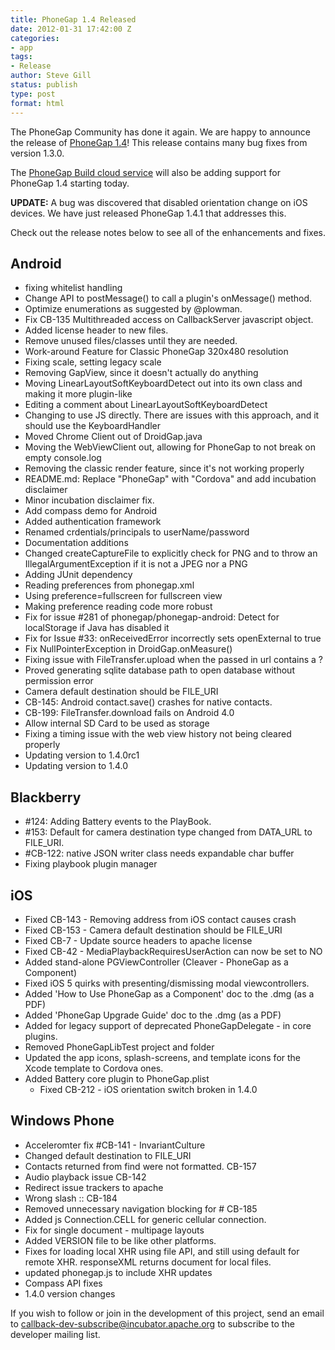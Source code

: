 ```yaml
---
title: PhoneGap 1.4 Released
date: 2012-01-31 17:42:00 Z
categories:
- app
tags:
- Release
author: Steve Gill
status: publish
type: post
format: html
---
```


The PhoneGap Community has done it again. We are happy to announce the release of [PhoneGap 1.4](https://phonegap.com/download)! This release contains many bug fixes from version 1.3.0.

The [PhoneGap Build cloud service](http://build.phonegap.com) will also be adding support for PhoneGap 1.4 starting today.

**UPDATE:** A bug was discovered that disabled orientation change on iOS devices. We have just released PhoneGap 1.4.1 that addresses this.

Check out the release notes below to see all of the enhancements and fixes.

## Android

* fixing whitelist handling
* Change API to postMessage() to call a plugin's onMessage() method.
* Optimize enumerations as suggested by @plowman.
* Fix CB-135 Multithreaded access on CallbackServer javascript object.
* Added license header to new files.
* Remove unused files/classes until they are needed.
* Work-around Feature for Classic PhoneGap 320x480 resolution
* Fixing scale, setting legacy scale
* Removing GapView, since it doesn't actually do anything
* Moving LinearLayoutSoftKeyboardDetect out into its own class and making it more plugin-like
* Editing a comment about LinearLayoutSoftKeyboardDetect
* Changing to use JS directly. There are issues with this approach, and it should use the KeyboardHandler
* Moved Chrome Client out of DroidGap.java
* Moving the WebViewClient out, allowing for PhoneGap to not break on empty console.log
* Removing the classic render feature, since it's not working properly
* README.md: Replace "PhoneGap" with "Cordova" and add incubation disclaimer
* Minor incubation disclaimer fix.
* Add compass demo for Android
* Added authentication framework
* Renamed crdentials/principals to userName/password
* Documentation additions
* Changed createCaptureFile to explicitly check for PNG and to throw an IllegalArgumentException if it is not a JPEG nor a PNG
* Adding JUnit dependency
* Reading preferences from phonegap.xml
* Using preference=fullscreen for fullscreen view
* Making preference reading code more robust
* Fix for issue #281 of phonegap/phonegap-android: Detect for localStorage if Java has disabled it
* Fix for Issue #33: onReceivedError incorrectly sets openExternal to true
* Fix NullPointerException in DroidGap.onMeasure()
* Fixing issue with FileTransfer.upload when the passed in url contains a ?
* Proved generating sqlite database path to open database without permission error
* Camera default destination should be FILE_URI
* CB-145: Android contact.save() crashes for native contacts.
* CB-199: FileTransfer.download fails on Android 4.0
* Allow internal SD Card to be used as storage
* Fixing a timing issue with the web view history not being cleared properly
* Updating version to 1.4.0rc1
* Updating version to 1.4.0

## Blackberry

* #124: Adding Battery events to the PlayBook.
* #153: Default for camera destination type changed from DATA_URL to FILE_URI.
* #CB-122: native JSON writer class needs expandable char buffer
* Fixing playbook plugin manager

## iOS

* Fixed CB-143 - Removing address from iOS contact causes crash
* Fixed CB-153 - Camera default destination should be FILE_URI
* Fixed CB-7 - Update source headers to apache license
* Fixed CB-42 - MediaPlaybackRequiresUserAction can now be set to NO
* Added stand-alone PGViewController (Cleaver - PhoneGap as a Component)
* Fixed iOS 5 quirks with presenting/dismissing modal viewcontrollers.
* Added 'How to Use PhoneGap as a Component' doc to the .dmg (as a PDF)
* Added 'PhoneGap Upgrade Guide' doc to the .dmg (as a PDF)
* Added for legacy support of deprecated PhoneGapDelegate - in core plugins.
* Removed PhoneGapLibTest project and folder
* Updated the app icons, splash-screens, and template icons for the Xcode template to Cordova ones.
* Added Battery core plugin to PhoneGap.plist
  * Fixed CB-212 - iOS orientation switch broken in 1.4.0

## Windows Phone

* Acceleromter fix #CB-141 - InvariantCulture
* Changed default destination to FILE_URI
* Contacts returned from find were not formatted. CB-157
* Audio playback issue CB-142
* Redirect issue trackers to apache
* Wrong slash :: CB-184
* Removed unnecessary navigation blocking for # CB-185
* Added js Connection.CELL for generic cellular connection.
* Fix for single document - multipage layouts
* Added VERSION file to be like other platforms.
* Fixes for loading local XHR using file API, and still using default for remote XHR. responseXML returns document for local files.
* updated phonegap.js to include XHR updates
* Compass API fixes
* 1.4.0 version changes

If you wish to follow or join in the development of this project, send an email to [callback-dev-subscribe@incubator.apache.org](mailto:callback-dev-subscribe@incubator.apache.org) to subscribe to the developer mailing list.
